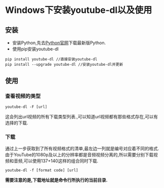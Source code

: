 # Windows下安装youtube-dl以及使用

## 安装
* 安装Python,先去[Python官网](https://www.python.org/)下载最新版Python.
* 使用pip安装youtube-dl
```
pip install youtube-dl //直接安装youtube-dl
pip install --upgrade youtube-dl //安装youtube-dl并更新
```

## 使用
### 查看视频的类型
```
youtube-dl -F [url]
```
这会列出url视频的所有下载类型列表.,可以知道url视频都有那些格式存在,可以有选择的下载.

### 下载
通过上一步获取到了所有视频格式的清单,最左边一列就是编号对应着不同的格式.由于YouTube的1080p及以上的分辨率都是音频视频分离的,所以需要分别下载视频和音频,可以使用137+140这样的组合同时下载.
```
youtube-dl -f [format code] [url]
```
**需要注意的是,下载地址就是命令行所执行的当前目录.**